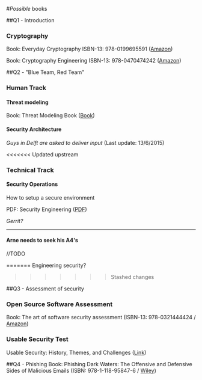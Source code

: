 #*Possible* books

##Q1 - Introduction
### Cryptography

Book: Everyday Cryptography ISBN-13: 978-0199695591 ([Amazon](http://www.amazon.com/Everyday-Cryptography-Fundamental-Principles-Applications/dp/0199695598))

Book: Cryptography Engineering ISBN-13: 978-0470474242 ([Amazon](http://www.amazon.com/Cryptography-Engineering-Principles-Practical-Applications/dp/0470474246))

##Q2 - "Blue Team, Red Team"
### Human Track

#### Threat modeling 
Book: Threat Modeling Book ([Book](http://threatmodelingbook.com))

#### Security Architecture
*Guys in Delft are asked to deliver input* (Last update: 13/6/2015)

<<<<<<< Updated upstream
### Technical Track

#### Security Operations

How to setup a secure environment

PDF: Security Engineering ([PDF](http://www.cl.cam.ac.uk/~rja14/book.html))

*Gerrit?*

---

#### Arne needs to seek his A4's

//TODO

=======
Engineering security?
>>>>>>> Stashed changes

##Q3 - Assessment of security
### Open Source Software Assessment
Book: The art of software security assessment (ISBN-13: 978-0321444424 / [Amazon](http://www.amazon.com/The-Software-Security-Assessment-Vulnerabilities/dp/0321444426))

### Usable Security Test
Usable Security: History, Themes, and Challenges ([Link](http://www.morganclaypool.com/doi/abs/10.2200/S00594ED1V01Y201408SPT011))

##Q4 - Phishing
Book: Phishing Dark Waters: The Offensive and Defensive Sides of Malicious Emails (ISBN: 978-1-118-95847-6 / [Wiley](http://eu.wiley.com/WileyCDA/WileyTitle/productCd-1118958470.html))



